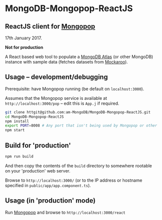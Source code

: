 # MongoDB-Mongopop-ReactJS
## ReactJS client for [Mongopop](https://github.com/am-MongoDB/Mongopop "Tool to add bulk data to MongoDB as well as sample it, count documents, and apply bulk changes")

17th January 2017.

**Not for production**

A React based web tool to populate a [MongoDB Atlas](https://cloud.mongo.com) (or other MongoDB) instance with sample data (fetches datasets from [Mockaroo](https://www.mockaroo.com)).

## Usage – development/debugging

Prerequisite: have Mongopop running (be default on `localhost:3000`).

Assumes that the Mongopop service is available at `http://localhost:3000/pop` – edit this is `App.j` if required.

```bash
git clone httgit@github.com:am-MongoDB/MongoDB-Mongopop-ReactJS.git
cd MongoDB-Mongopop-ReactJS
npm install
export PORT=8008 # Any port that isn't being used by Mongopop or other local server
npm start
```

## Build for 'production'

```bash
npm run build
```

And then copy the contents of the `build` directory to somewhere rootable on your 'production' web server.

Browse to `http://localhost:3000/` (or to the IP address or hostname specified in `public/app/app.component.ts`).

## Usage (in 'production' mode)

Run [Mongopop](https://github.com/am-MongoDB/Mongopop "Tool to add bulk data to MongoDB as well as sample it, count documents, and apply bulk changes") and browse to `http://localhost:3000/react`